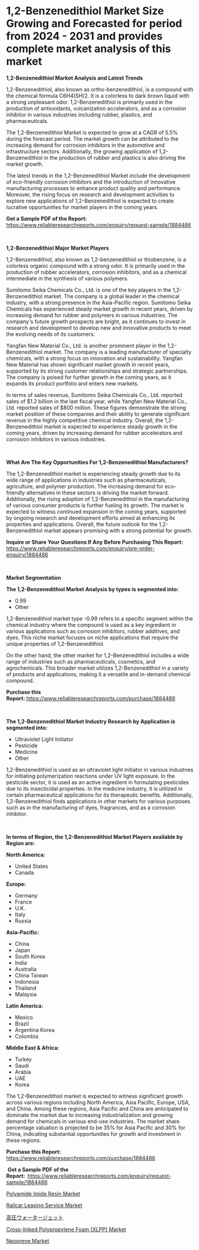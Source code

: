 <p><h1>1,2-Benzenedithiol Market Size Growing and Forecasted for period from 2024 - 2031 and provides complete market analysis of this market</h1></p><p><strong>1,2-Benzenedithiol Market Analysis and Latest Trends</strong></p>
<p><p>1,2-Benzenedithiol, also known as ortho-benzenedithiol, is a compound with the chemical formula C6H4(SH)2. It is a colorless to dark brown liquid with a strong unpleasant odor. 1,2-Benzenedithiol is primarily used in the production of antioxidants, vulcanization accelerators, and as a corrosion inhibitor in various industries including rubber, plastics, and pharmaceuticals.</p><p>The 1,2-Benzenedithiol Market is expected to grow at a CAGR of 5.5% during the forecast period. The market growth can be attributed to the increasing demand for corrosion inhibitors in the automotive and infrastructure sectors. Additionally, the growing application of 1,2-Benzenedithiol in the production of rubber and plastics is also driving the market growth.</p><p>The latest trends in the 1,2-Benzenedithiol Market include the development of eco-friendly corrosion inhibitors and the introduction of innovative manufacturing processes to enhance product quality and performance. Moreover, the rising focus on research and development activities to explore new applications of 1,2-Benzenedithiol is expected to create lucrative opportunities for market players in the coming years.</p></p>
<p><strong>Get a Sample PDF of the Report:&nbsp;</strong> <a href="https://www.reliableresearchreports.com/enquiry/request-sample/1884486">https://www.reliableresearchreports.com/enquiry/request-sample/1884486</a></p>
<p>&nbsp;</p>
<p><strong>1,2-Benzenedithiol Major Market Players</strong></p>
<p><p>1,2-Benzenedithiol, also known as 1,2-benzenedithiol or thiobenzene, is a colorless organic compound with a strong odor. It is primarily used in the production of rubber accelerators, corrosion inhibitors, and as a chemical intermediate in the synthesis of various polymers.</p><p>Sumitomo Seika Chemicals Co., Ltd. is one of the key players in the 1,2-Benzenedithiol market. The company is a global leader in the chemical industry, with a strong presence in the Asia-Pacific region. Sumitomo Seika Chemicals has experienced steady market growth in recent years, driven by increasing demand for rubber and polymers in various industries. The company's future growth prospects are bright, as it continues to invest in research and development to develop new and innovative products to meet the evolving needs of its customers.</p><p>Yangfan New Material Co., Ltd. is another prominent player in the 1,2-Benzenedithiol market. The company is a leading manufacturer of specialty chemicals, with a strong focus on innovation and sustainability. Yangfan New Material has shown significant market growth in recent years, supported by its strong customer relationships and strategic partnerships. The company is poised for further growth in the coming years, as it expands its product portfolio and enters new markets.</p><p>In terms of sales revenue, Sumitomo Seika Chemicals Co., Ltd. reported sales of $1.2 billion in the last fiscal year, while Yangfan New Material Co., Ltd. reported sales of $800 million. These figures demonstrate the strong market position of these companies and their ability to generate significant revenue in the highly competitive chemical industry. Overall, the 1,2-Benzenedithiol market is expected to experience steady growth in the coming years, driven by increasing demand for rubber accelerators and corrosion inhibitors in various industries.</p></p>
<p>&nbsp;</p>
<p><strong>What Are The Key Opportunities For 1,2-Benzenedithiol Manufacturers?</strong></p>
<p><p>The 1,2-Benzenedithiol market is experiencing steady growth due to its wide range of applications in industries such as pharmaceuticals, agriculture, and polymer production. The increasing demand for eco-friendly alternatives in these sectors is driving the market forward. Additionally, the rising adoption of 1,2-Benzenedithiol in the manufacturing of various consumer products is further fueling its growth. The market is expected to witness continued expansion in the coming years, supported by ongoing research and development efforts aimed at enhancing its properties and applications. Overall, the future outlook for the 1,2-Benzenedithiol market appears promising with a strong potential for growth.</p></p>
<p><strong>Inquire or Share Your Questions If Any Before Purchasing This Report:</strong> <a href="https://www.reliableresearchreports.com/enquiry/pre-order-enquiry/1884486">https://www.reliableresearchreports.com/enquiry/pre-order-enquiry/1884486</a></p>
<p>&nbsp;</p>
<p><strong>Market Segmentation</strong></p>
<p><strong>The 1,2-Benzenedithiol Market Analysis by types is segmented into:</strong></p>
<p><ul><li>0.99</li><li>Other</li></ul></p>
<p><p>1,2-Benzenedithiol market type -0.99 refers to a specific segment within the chemical industry where the compound is used as a key ingredient in various applications such as corrosion inhibitors, rubber additives, and dyes. This niche market focuses on niche applications that require the unique properties of 1,2-Benzenedithiol.</p><p>On the other hand, the other market for 1,2-Benzenedithiol includes a wide range of industries such as pharmaceuticals, cosmetics, and agrochemicals. This broader market utilizes 1,2-Benzenedithiol in a variety of products and applications, making it a versatile and in-demand chemical compound.</p></p>
<p><strong>Purchase this Report:&nbsp;</strong><a href="https://www.reliableresearchreports.com/purchase/1884486">https://www.reliableresearchreports.com/purchase/1884486</a></p>
<p>&nbsp;</p>
<p><strong>The 1,2-Benzenedithiol Market Industry Research by Application is segmented into:</strong></p>
<p><ul><li>Ultraviolet Light Initiator</li><li>Pesticide</li><li>Medicine</li><li>Other</li></ul></p>
<p><p>1,2-Benzenedithiol is used as an ultraviolet light initiator in various industries for initiating polymerization reactions under UV light exposure. In the pesticide sector, it is used as an active ingredient in formulating pesticides due to its insecticidal properties. In the medicine industry, it is utilized in certain pharmaceutical applications for its therapeutic benefits. Additionally, 1,2-Benzenedithiol finds applications in other markets for various purposes such as in the manufacturing of dyes, fragrances, and as a corrosion inhibitor.</p></p>
<p>&nbsp;</p>
<p><strong>In terms of Region, the 1,2-Benzenedithiol Market Players available by Region are:</strong></p>
<p>
    <p> <strong> North America: </strong>
        <ul>
            <li>United States</li>
            <li>Canada</li>
        </ul>
        </p> 
    <p> <strong> Europe: </strong>
        <ul>
            <li>Germany</li>
            <li>France</li>
            <li>U.K.</li>
            <li>Italy</li>
            <li>Russia</li>
        </ul>
        </p> 
    <p> <strong> Asia-Pacific: </strong>
        <ul>
            <li>China</li>
            <li>Japan</li>
            <li>South Korea</li>
            <li>India</li>
            <li>Australia</li>
            <li>China Taiwan</li>
            <li>Indonesia</li>
            <li>Thailand</li>
            <li>Malaysia</li>
        </ul>
        </p> 
    <p> <strong> Latin America: </strong>
        <ul>
            <li>Mexico</li>
            <li>Brazil</li>
            <li>Argentina Korea</li>
            <li>Colombia</li>
        </ul>
        </p> 
    <p> <strong> Middle East & Africa: </strong>
        <ul>
            <li>Turkey</li>
            <li>Saudi</li>
            <li>Arabia</li>
            <li>UAE</li>
            <li>Korea</li>
        </ul>
    </p>
    </p>
<p><p>The 1,2-Benzenedithiol market is expected to witness significant growth across various regions including North America, Asia Pacific, Europe, USA, and China. Among these regions, Asia Pacific and China are anticipated to dominate the market due to increasing industrialization and growing demand for chemicals in various end-use industries. The market share percentage valuation is projected to be 35% for Asia Pacific and 30% for China, indicating substantial opportunities for growth and investment in these regions.</p></p>
<p><strong>Purchase this Report: </strong><a href="https://www.reliableresearchreports.com/purchase/1884486">https://www.reliableresearchreports.com/purchase/1884486</a></p>
<p>&nbsp;<strong>Get a Sample PDF of the Report:&nbsp;&nbsp;</strong><a href="https://www.reliableresearchreports.com/enquiry/request-sample/1884486">https://www.reliableresearchreports.com/enquiry/request-sample/1884486</a></p>
<p><strong></strong></p>
<p><p><a href="https://view.publitas.com/reportprime-1/polyamide-imide-resin-market-size-share-trends-analysis-report-by-material-by-type-by-end-user-by-region-and-segment-forecasts-2024-2031/">Polyamide Imide Resin Market</a></p><p><a href="https://github.com/danielneavesallisons03mba/Market-Research-Report-List-1/blob/main/railcar-leasing-service-market.md">Railcar Leasing Service Market</a></p><p><a href="https://medium.com/@denizaktekin/%E9%AB%98%E5%9C%A7%E6%B0%B4%E3%82%B8%E3%82%A7%E3%83%83%E3%83%88%E5%B8%82%E5%A0%B4-%E5%B8%82%E5%A0%B4cagr-%E5%B8%82%E5%A0%B4%E3%83%88%E3%83%AC%E3%83%B3%E3%83%89-%E6%88%90%E9%95%B7%E6%88%A6%E7%95%A5%E3%81%AB%E9%96%A2%E3%81%99%E3%82%8B%E6%83%85%E5%A0%B1-169a448cd92d">高圧ウォータージェット</a></p><p><a href="https://butternut-bug-553.notion.site/Global-Cross-linked-Polypropylene-Foam-XLPP-Market-Size-and-Market-Trends-Insights-and-Projection-46ecf9b19e654b278a0087bd873f3b4d">Cross-linked Polypropylene Foam (XLPP) Market</a></p><p><a href="https://view.publitas.com/reportprime-1/neoprene-market-size-2024-2031-global-industrial-analysis-key-geographical-regions-market-share-top-key-players-product-types-and-forecast-research-report/">Neoprene Market</a></p></p>